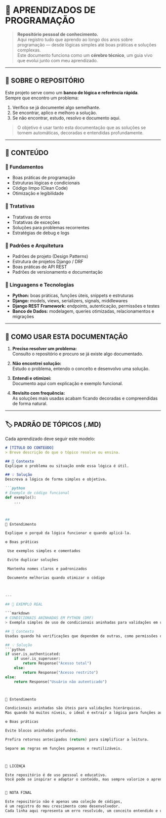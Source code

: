 # 🧠 APRENDIZADOS DE PROGRAMAÇÃO

> **Repositório pessoal de conhecimento.**  
> Aqui registro tudo que aprendo ao longo dos anos sobre programação — desde lógicas simples até boas práticas e soluções complexas.  
> Este documento funciona como um **cérebro técnico**, um guia vivo que evolui junto com meu aprendizado.

---

## 📘 SOBRE O REPOSITÓRIO

Este projeto serve como um **banco de lógica e referência rápida**.  
Sempre que encontro um problema:
1. Verifico se já documentei algo semelhante.
2. Se encontrar, aplico e melhoro a solução.
3. Se não encontrar, estudo, resolvo e documento aqui.

> O objetivo é usar tanto esta documentação que as soluções se tornem automáticas, decoradas e entendidas profundamente.

---

## 📂 CONTEÚDO

### 🔧 Fundamentos
- Boas práticas de programação  
- Estruturas lógicas e condicionais  
- Código limpo (Clean Code)  
- Otimização e legibilidade  

### 🧰 Tratativas
- Tratativas de erros  
- Tratativas de exceções  
- Soluções para problemas recorrentes  
- Estratégias de debug e logs  

### 🧩 Padrões e Arquitetura
- Padrões de projeto (Design Patterns)  
- Estrutura de projetos Django / DRF  
- Boas práticas de API REST  
- Padrões de versionamento e documentação  

### 🐍 Linguagens e Tecnologias
- **Python:** boas práticas, funções úteis, snippets e estruturas  
- **Django:** models, views, serializers, signals, middlewares  
- **Django REST Framework:** endpoints, autenticação, permissões e testes  
- **Banco de Dados:** modelagem, queries otimizadas, relacionamentos e migrações  

---

## 🧱 COMO USAR ESTA DOCUMENTAÇÃO

1. **Preciso resolver um problema:**  
   Consulto o repositório e procuro se já existe algo documentado.

2. **Não encontrei solução:**  
   Estudo o problema, entendo o conceito e desenvolvo uma solução.

3. **Entendi e otimizei:**  
   Documento aqui com explicação e exemplo funcional.

4. **Revisito com frequência:**  
   As soluções mais usadas acabam ficando decoradas e compreendidas de forma natural.

---

## 🏷️ PADRÃO DE TÓPICOS (.MD)

Cada aprendizado deve seguir este modelo:

```markdown
# [TÍTULO DO CONTEÚDO]
> Breve descrição do que o tópico resolve ou ensina.

## 🧩 Contexto
Explique o problema ou situação onde essa lógica é útil.

## 💡 Solução
Descreva a lógica de forma simples e objetiva.

```python
# Exemplo de código funcional
def exemplo():
    ...



## 
🧠 Entendimento

Explique o porquê da lógica funcionar e quando aplicá-la.

⚙️ Boas práticas

 Use exemplos simples e comentados

 Evite duplicar soluções

 Mantenha nomes claros e padronizados

 Documente melhorias quando otimizar o código


 
---

## 🧭 EXEMPLO REAL

```markdown
# CONDICIONAIS ANINHADAS EM PYTHON (DRF)
> Exemplo simples de uso de condicionais aninhadas para validações em uma view.

## 🧩 Contexto
Usadas quando há verificações que dependem de outras, como permissões ou autenticações.

## 💡 Solução
```python
if user.is_authenticated:
    if user.is_superuser:
        return Response("Acesso total")
    else:
        return Response("Acesso restrito")
else:
    return Response("Usuário não autenticado")



🧠 Entendimento

Condicionais aninhadas são úteis para validações hierárquicas.
Mas quando há muitos níveis, o ideal é extrair a lógica para funções auxiliares.

⚙️ Boas práticas

Evite blocos aninhados profundos.

Prefira retornos antecipados (return) para simplificar a leitura.

Separe as regras em funções pequenas e reutilizáveis.



🧩 LICENÇA

Este repositório é de uso pessoal e educativo.
Você pode se inspirar e adaptar o conteúdo, mas sempre valorize o aprendizado contínuo e a prática diária.


💬 NOTA FINAL

Este repositório não é apenas uma coleção de códigos,
é um registro do meu crescimento como desenvolvedor.
Cada linha aqui representa um erro resolvido, um conceito entendido e uma evolução prática no caminho da programação.